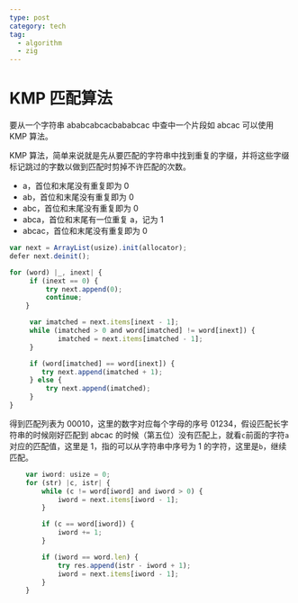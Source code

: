 ```yaml
---
type: post
category: tech
tag:
  - algorithm
  - zig
---
```


# KMP 匹配算法

要从一个字符串 ababcabcacbababcac 中查中一个片段如 abcac 可以使用 KMP 算法。

KMP 算法，简单来说就是先从要匹配的字符串中找到重复的字缀，并将这些字缀标记跳过的字数以做到匹配时剪掉不许匹配的次数。

- a，首位和末尾没有重复即为 0
- ab，首位和末尾没有重复即为 0
- abc，首位和末尾没有重复即为 0
- abca，首位和末尾有一位重复 a，记为 1
- abcac，首位和末尾没有重复即为 0

```js
var next = ArrayList(usize).init(allocator);
defer next.deinit();

for (word) |_, inext| {
     if (inext == 0) {
         try next.append(0);
         continue;
    }

     var imatched = next.items[inext - 1];
     while (imatched > 0 and word[imatched] != word[inext]) {
            imatched = next.items[imatched - 1];
     }

     if (word[imatched] == word[inext]) {
        try next.append(imatched + 1);
     } else {
         try next.append(imatched);
     }
}
```

得到匹配列表为 00010，这里的数字对应每个字母的序号 01234，假设匹配长字符串的时候刚好匹配到 abcac 的时候（第五位）没有匹配上，就看`c`前面的字符`a`对应的匹配值，这里是 1，指的可以从字符串中序号为 1 的字符，这里是`b`，继续匹配。

```js
    var iword: usize = 0;
    for (str) |c, istr| {
        while (c != word[iword] and iword > 0) {
            iword = next.items[iword - 1];
        }

        if (c == word[iword]) {
            iword += 1;
        }

        if (iword == word.len) {
            try res.append(istr - iword + 1);
            iword = next.items[iword - 1];
        }
    }
```

